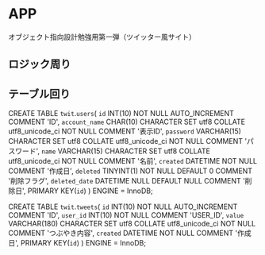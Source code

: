 # APP

オブジェクト指向設計勉強用第一弾（ツイッター風サイト）


## ロジック周り

## テーブル回り

CREATE TABLE `twit`.`users`(
    `id` INT(10) NOT NULL AUTO_INCREMENT COMMENT 'ID',
    `account_name` CHAR(10) CHARACTER
SET
    utf8 COLLATE utf8_unicode_ci NOT NULL COMMENT '表示ID',
    `password` VARCHAR(15) CHARACTER
SET
    utf8 COLLATE utf8_unicode_ci NOT NULL COMMENT 'パスワード',
    `name` VARCHAR(15) CHARACTER
SET
    utf8 COLLATE utf8_unicode_ci NOT NULL COMMENT '名前',
    `created` DATETIME NOT NULL COMMENT '作成日',
    `deleted` TINYINT(1) NOT NULL DEFAULT 0 COMMENT '削除フラグ',
    `deleted_date` DATETIME NULL DEFAULT NULL COMMENT '削除日',
    PRIMARY KEY(`id`)
) ENGINE = InnoDB;

CREATE TABLE `twit`.`tweets`(
    `id` INT(10) NOT NULL AUTO_INCREMENT COMMENT 'ID',
    `user_id` INT(10) NOT NULL COMMENT 'USER_ID',
    `value` VARCHAR(180) CHARACTER
SET
    utf8 COLLATE utf8_unicode_ci NOT NULL COMMENT 'つぶやき内容',
    `created` DATETIME NOT NULL COMMENT '作成日',
    PRIMARY KEY(`id`)
) ENGINE = InnoDB;
